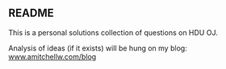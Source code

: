 README
---

This is a personal solutions collection of questions on HDU OJ. 

Analysis of ideas (if it exists) will be hung on my blog: www.amitchellw.com/blog
